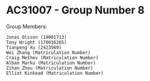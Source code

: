 # AC31007 - Group Number 8

Group Members:

    Jonas Olsson (19001713)
    Tony Wright (170016265)
    Tianpeng Xu (2423569)
    Wei Zhang (Matriculation Number)
    Craig Methev (Matriculation Number)
    Alban Marku (Matriculation Number)
    Zihan Zhou (Matriculation Number)
    Elliot Kinkead (Matriculation Number)
